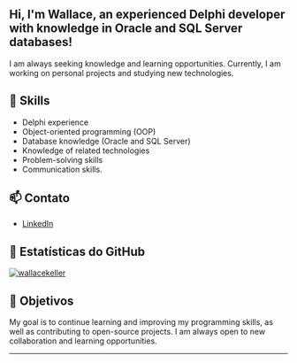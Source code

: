 ## Hi, I'm Wallace, an experienced Delphi developer with knowledge in Oracle and SQL Server databases!

I am always seeking knowledge and learning opportunities. Currently, I am working on personal projects and studying new technologies.

## 🚀 Skills

- Delphi experience
- Object-oriented programming (OOP)
- Database knowledge (Oracle and SQL Server)
- Knowledge of related technologies
- Problem-solving skills
- Communication skills.

## 📫 Contato

- [LinkedIn](https://www.linkedin.com/in/wallace-keller-couto/?locale=en_US)

## 👀 Estatísticas do GitHub

[![wallacekeller](https://github-readme-stats.vercel.app/api?username=wallacekeller&show_icons=true&count_private=true&theme=radical)](https://github.com/wallacekeller)

## 🎯 Objetivos

My goal is to continue learning and improving my programming skills, as well as contributing to open-source projects. I am always open to new collaboration and learning opportunities.

---
